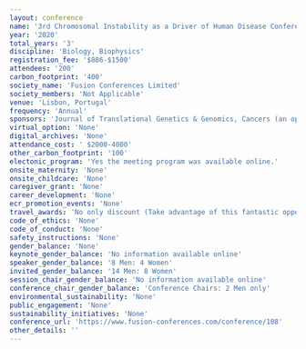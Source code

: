 ```yaml
---
layout: conference 
name: '3rd Chromosomal Instability as a Driver of Human Disease Conference'
year: '2020'
total_years: '3'
discipline: 'Biology, Biophysics'
registration_fee: '$886-$1500'
attendees: '200'
carbon_footprint: '400'
society_name: 'Fusion Conferences Limited'
society_members: 'Not Applicable'
venue: 'Lisbon, Portugal'
frequency: 'Annual'
sponsors: 'Journal of Translational Genetics & Genomics, Cancers (an open access journal by MDPI)'
virtual_option: 'None'
digital_archives: 'None'
attendance_cost: ' $2000-4000'
other_carbon_footprint: '100'
electonic_program: 'Yes the meeting program was available online.'
onsite_maternity: 'None'
onsite_childcare: 'None'
caregiver_grant: 'None'
career_development: 'None'
ecr_promotion_events: 'None'
travel_awards: 'No only discount (Take advantage of this fantastic opportunity for students! Register an academic at the earlybird rate and bring a student for only €820. Unfortunately, Postdocs are not eligible for this offer.)'
code_of_ethics: 'None'
code_of_conduct: 'None'
safety_instructions: 'None'
gender_balance: 'None'
keynote_gender_balance: 'No information available online'
speaker_gender_balance: '8 Men: 4 Women'
invited_gender_balance: '14 Men: 8 Women'
session_chair_gender_balance: 'No information available online'
conference_chair_gender_balance: 'Conference Chairs: 2 Men only'
environmental_sustainability: 'None'
public_engagement: 'None'
sustainability_initiatives: 'None'
conference_url: 'https://www.fusion-conferences.com/conference/108'
other_details: ''
---
```

